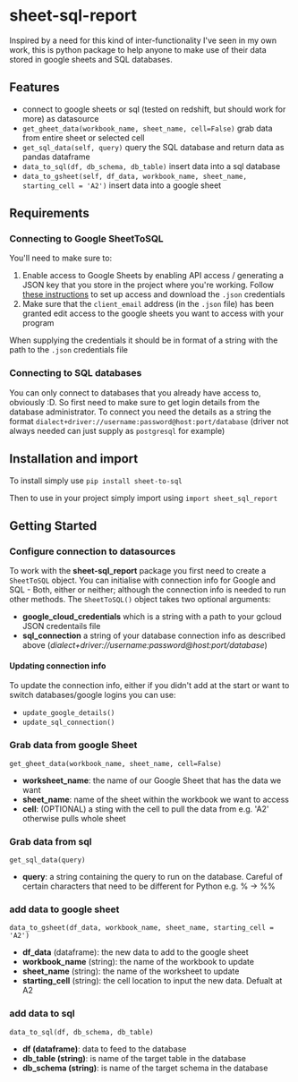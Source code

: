 # sheet-sql-report
Inspired by a need for this kind of inter-functionality I've seen in my own work, this is python package to help anyone to make use of their data stored in google sheets and SQL databases.

## Features
* connect to google sheets or sql (tested on redshift, but should work for more) as datasource
* `get_gheet_data(workbook_name, sheet_name, cell=False)` grab data from entire sheet or selected cell
* `get_sql_data(self, query)` query the SQL database and return data as pandas dataframe
* `data_to_sql(df, db_schema, db_table)` insert data into a sql database
* `data_to_gsheet(self, df_data, workbook_name, sheet_name, starting_cell = 'A2')` insert data into a google sheet


## Requirements

### Connecting to Google SheetToSQL
You'll need to make sure to:
1. Enable access to Google Sheets by enabling API access / generating a JSON key that you store in the project where you're working. Follow [these instructions](https://gspread.readthedocs.io/en/latest/oauth2.html#service-account) to set up access and download the `.json` credentials
2. Make sure that the `client_email` address (in the `.json` file) has been granted edit access to the google sheets you want to access with your program

When supplying the credentials it should be in format of a string with the path to the `.json` credentials file


### Connecting to SQL databases
You can only connect to databases that you already have access to, obviously :D. So first need to make sure to get login details from the database administrator. To connect you need the details as a string the format `dialect+driver://username:password@host:port/database` (driver not always needed can just supply as `postgresql` for example)

## Installation and import

To install simply use `pip install sheet-to-sql`

Then to use in your project simply import using `import sheet_sql_report`

## Getting Started

### Configure connection to datasources
To work with the **sheet-sql_report** package you first need to create a `SheetToSQL` object. You can initialise with connection info for Google and SQL - Both, either or neither; although the connection info is needed to run other methods.
The `SheetToSQL()` object takes two optional arguments:

* **google_cloud_credentials** which is a string with a path to your gcloud JSON credentails file
* **sql_connection** a string of your database connection info as described above (*dialect+driver://username:password@host:port/database*)

#### Updating connection info
To update the connection info, either if you didn't add at the start or want to switch databases/google logins you can use:
* `update_google_details()`
* `update_sql_connection()`

### Grab data from google Sheet
`get_gheet_data(workbook_name, sheet_name, cell=False)`
* **worksheet_name**: the name of our Google Sheet that has the data we want
* **sheet_name**: name of the sheet within the workbook we want to access
* **cell**: (OPTIONAL) a sting with the cell to pull the data from e.g. 'A2' otherwise pulls whole sheet

### Grab data from sql
`get_sql_data(query)`
* **query**: a string containing the query to run on the database. Careful of certain characters that need to be different for Python e.g. % -> %%

### add data to google sheet
`data_to_gsheet(df_data, workbook_name, sheet_name, starting_cell = 'A2')`
* **df_data** (dataframe): the new data to add to the google sheet
* **workbook_name** (string): the name of the workbook to update
* **sheet_name** (string): the name of the worksheet to update
* **starting_cell** (string): the cell location to input the new data. Defualt at A2

### add data to sql
`data_to_sql(df, db_schema, db_table)`
* **df (dataframe)**: data to feed to the database
* **db_table (string)**: is name of the target table in the database
* **db_schema (string)**: is name of the target schema in the database
